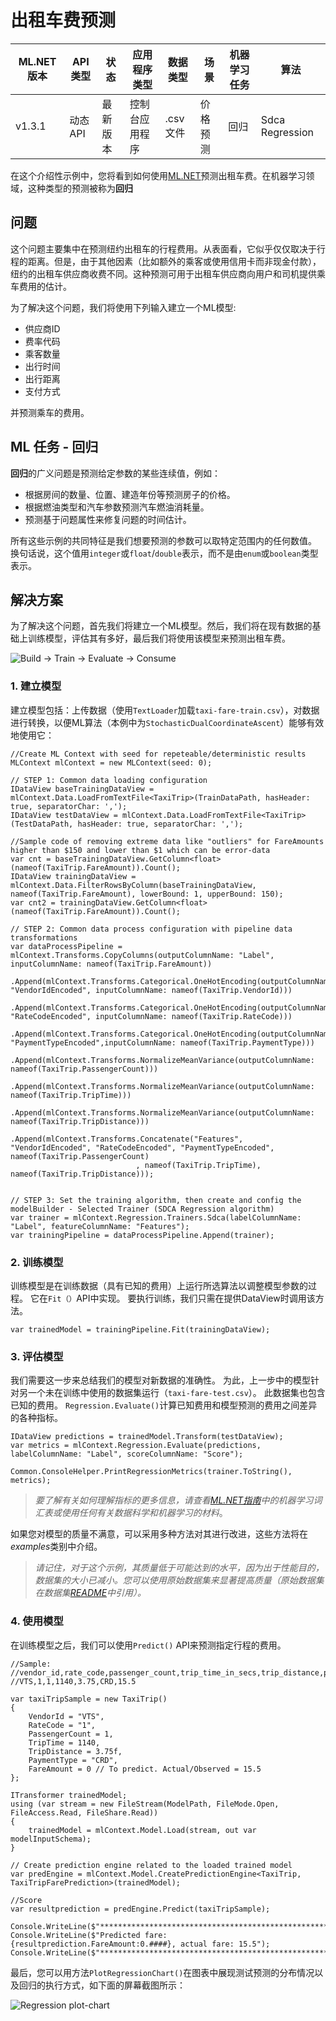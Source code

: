 # 出租车费预测

| ML.NET 版本 | API 类型          | 状态                        | 应用程序类型    | 数据类型 | 场景            | 机器学习任务                   | 算法                  |
|----------------|-------------------|-------------------------------|-------------|-----------|---------------------|---------------------------|-----------------------------|
| v1.3.1           | 动态 API | 最新版本 | 控制台应用程序 | .csv 文件 | 价格预测 | 回归 | Sdca Regression |

在这个介绍性示例中，您将看到如何使用[ML.NET](https://www.microsoft.com/net/learn/apps/machine-learning-and-ai/ml-dotnet)预测出租车费。在机器学习领域，这种类型的预测被称为**回归**

## 问题
这个问题主要集中在预测纽约出租车的行程费用。从表面看，它似乎仅仅取决于行程的距离。但是，由于其他因素（比如额外的乘客或使用信用卡而非现金付款），纽约的出租车供应商收费不同。这种预测可用于出租车供应商向用户和司机提供乘车费用的估计。

为了解决这个问题，我们将使用下列输入建立一个ML模型:
* 供应商ID
* 费率代码
* 乘客数量
* 出行时间
* 出行距离
* 支付方式

并预测乘车的费用。

## ML 任务 - 回归
**回归**的广义问题是预测给定参数的某些连续值，例如：
* 根据房间的数量、位置、建造年份等预测房子的价格。
* 根据燃油类型和汽车参数预测汽车燃油消耗量。
* 预测基于问题属性来修复问题的时间估计。

所有这些示例的共同特征是我们想要预测的参数可以取特定范围内的任何数值。 换句话说，这个值用`integer`或`float`/`double`表示，而不是由`enum`或`boolean`类型表示。

## 解决方案
为了解决这个问题，首先我们将建立一个ML模型。然后，我们将在现有数据的基础上训练模型，评估其有多好，最后我们将使用该模型来预测出租车费。 

![Build -> Train -> Evaluate -> Consume](../shared_content/modelpipeline.png)

### 1. 建立模型

建立模型包括：上传数据（使用`TextLoader`加载`taxi-fare-train.csv`），对数据进行转换，以便ML算法（本例中为`StochasticDualCoordinateAscent`）能够有效地使用它：

```CSharp
//Create ML Context with seed for repeteable/deterministic results
MLContext mlContext = new MLContext(seed: 0);

// STEP 1: Common data loading configuration
IDataView baseTrainingDataView = mlContext.Data.LoadFromTextFile<TaxiTrip>(TrainDataPath, hasHeader: true, separatorChar: ',');
IDataView testDataView = mlContext.Data.LoadFromTextFile<TaxiTrip>(TestDataPath, hasHeader: true, separatorChar: ',');

//Sample code of removing extreme data like "outliers" for FareAmounts higher than $150 and lower than $1 which can be error-data 
var cnt = baseTrainingDataView.GetColumn<float>(nameof(TaxiTrip.FareAmount)).Count();
IDataView trainingDataView = mlContext.Data.FilterRowsByColumn(baseTrainingDataView, nameof(TaxiTrip.FareAmount), lowerBound: 1, upperBound: 150);
var cnt2 = trainingDataView.GetColumn<float>(nameof(TaxiTrip.FareAmount)).Count();

// STEP 2: Common data process configuration with pipeline data transformations
var dataProcessPipeline = mlContext.Transforms.CopyColumns(outputColumnName: "Label", inputColumnName: nameof(TaxiTrip.FareAmount))
                            .Append(mlContext.Transforms.Categorical.OneHotEncoding(outputColumnName: "VendorIdEncoded", inputColumnName: nameof(TaxiTrip.VendorId)))
                            .Append(mlContext.Transforms.Categorical.OneHotEncoding(outputColumnName: "RateCodeEncoded", inputColumnName: nameof(TaxiTrip.RateCode)))
                            .Append(mlContext.Transforms.Categorical.OneHotEncoding(outputColumnName: "PaymentTypeEncoded",inputColumnName: nameof(TaxiTrip.PaymentType)))
                            .Append(mlContext.Transforms.NormalizeMeanVariance(outputColumnName: nameof(TaxiTrip.PassengerCount)))
                            .Append(mlContext.Transforms.NormalizeMeanVariance(outputColumnName: nameof(TaxiTrip.TripTime)))
                            .Append(mlContext.Transforms.NormalizeMeanVariance(outputColumnName: nameof(TaxiTrip.TripDistance)))
                            .Append(mlContext.Transforms.Concatenate("Features", "VendorIdEncoded", "RateCodeEncoded", "PaymentTypeEncoded", nameof(TaxiTrip.PassengerCount)
                            , nameof(TaxiTrip.TripTime), nameof(TaxiTrip.TripDistance)));


// STEP 3: Set the training algorithm, then create and config the modelBuilder - Selected Trainer (SDCA Regression algorithm)                            
var trainer = mlContext.Regression.Trainers.Sdca(labelColumnName: "Label", featureColumnName: "Features");
var trainingPipeline = dataProcessPipeline.Append(trainer);
```

### 2. 训练模型
训练模型是在训练数据（具有已知的费用）上运行所选算法以调整模型参数的过程。 它在`Fit（）`API中实现。 要执行训练，我们只需在提供DataView时调用该方法。
```CSharp
var trainedModel = trainingPipeline.Fit(trainingDataView);
```
### 3. 评估模型
我们需要这一步来总结我们的模型对新数据的准确性。 为此，上一步中的模型针对另一个未在训练中使用的数据集运行（`taxi-fare-test.csv`）。 此数据集也包含已知的费用。 `Regression.Evaluate()`计算已知费用和模型预测的费用之间差异的各种指标。

```CSharp
IDataView predictions = trainedModel.Transform(testDataView);
var metrics = mlContext.Regression.Evaluate(predictions, labelColumnName: "Label", scoreColumnName: "Score");

Common.ConsoleHelper.PrintRegressionMetrics(trainer.ToString(), metrics);

```
>*要了解有关如何理解指标的更多信息，请查看[ML.NET指南](https://docs.microsoft.com/en-us/dotnet/machine-learning/)中的机器学习词汇表或使用任何有关数据科学和机器学习的材料*。

如果您对模型的质量不满意，可以采用多种方法对其进行改进，这些方法将在*examples*类别中介绍。

>*请记住，对于这个示例，其质量低于可能达到的水平，因为出于性能目的，数据集的大小已减小。您可以使用原始数据集来显著提高质量（原始数据集在数据集[README](../../../datasets/README.md)中引用）。*

### 4. 使用模型
在训练模型之后，我们可以使用`Predict()` API来预测指定行程的费用。

```CSharp
//Sample: 
//vendor_id,rate_code,passenger_count,trip_time_in_secs,trip_distance,payment_type,fare_amount
//VTS,1,1,1140,3.75,CRD,15.5

var taxiTripSample = new TaxiTrip()
{
    VendorId = "VTS",
    RateCode = "1",
    PassengerCount = 1,
    TripTime = 1140,
    TripDistance = 3.75f,
    PaymentType = "CRD",
    FareAmount = 0 // To predict. Actual/Observed = 15.5
};

ITransformer trainedModel;
using (var stream = new FileStream(ModelPath, FileMode.Open, FileAccess.Read, FileShare.Read))
{
    trainedModel = mlContext.Model.Load(stream, out var modelInputSchema);
}

// Create prediction engine related to the loaded trained model
var predEngine = mlContext.Model.CreatePredictionEngine<TaxiTrip, TaxiTripFarePrediction>(trainedModel);

//Score
var resultprediction = predEngine.Predict(taxiTripSample);

Console.WriteLine($"**********************************************************************");
Console.WriteLine($"Predicted fare: {resultprediction.FareAmount:0.####}, actual fare: 15.5");
Console.WriteLine($"**********************************************************************");

```

最后，您可以用方法`PlotRegressionChart()`在图表中展现测试预测的分布情况以及回归的执行方式，如下面的屏幕截图所示： 


![Regression plot-chart](images/Sample-Regression-Chart.png)

